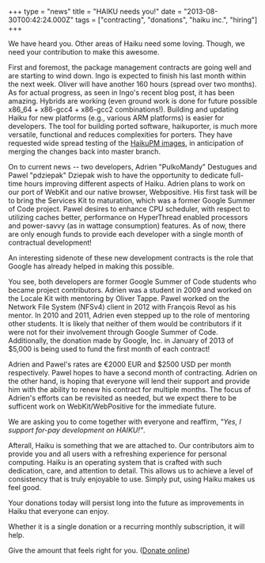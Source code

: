 +++
type = "news"
title = "HAIKU needs you!"
date = "2013-08-30T00:42:24.000Z"
tags = ["contracting", "donations", "haiku inc.", "hiring"]
+++

We have heard you. Other areas of Haiku need some loving. Though, we need your contribution to make this awesome.

First and foremost, the package management contracts are going well and are starting to wind down. Ingo is expected to finish his last month within the next week. Oliver will have another 160 hours (spread over two months). As for actual progress, as seen in Ingo's recent blog post, it has been amazing. Hybrids are working (even ground work is done for future possible x86_64 + x86-gcc4 + x86-gcc2 combinations!). Building and updating Haiku for new platforms (e.g., various ARM platforms) is easier for developers. The tool for building ported software, haikuporter, is much more versatile, functional and reduces complexities for porters. They have requested wide spread testing of the <a href="http://www.haiku-files.org/unsupported-builds/package-management-preview">HaikuPM images</a>, in anticipation of merging the changes back into master branch.

On to current news -- two developers, Adrien "PulkoMandy" Destugues and Pawel "pdziepak" Dziepak wish to have the opportunity to dedicate full-time hours improving different aspects of Haiku. Adrien plans to work on our port of WebKit and our native browser, Webpositive. His first task will be to bring the Services Kit to maturation, which was a former Google Summer of Code project. Pawel desires to enhance CPU scheduler, with respect to utilizing caches better, performance on HyperThread enabled processors and power-savvy (as in wattage consumption) features. As of now, there are only enough funds to provide each developer with a single month of contractual development!
<!--more-->
An interesting sidenote of these new development contracts is the role that Google has already helped in making this possible.

You see, both developers are former Google Summer of Code students who became project contributors. Adrien was a student in 2009 and worked on the Locale Kit with mentoring by Oliver Tappe. Pawel worked on the Network File System (NFSv4) client in 2012 with François Revol as his mentor. In 2010 and 2011, Adrien even stepped up to the role of mentoring other students. It is likely that neither of them would be contributors if it were not for their involvement through Google Summer of Code. Additionally, the donation made by Google, Inc. in January of 2013 of $5,000 is being used to fund the first month of each contract!

Adrien and Pawel's rates are €2000 EUR and $2500 USD per month respectively. Pawel hopes to have a second month of contracting. Adrien on the other hand, is hoping that everyone will lend their support and provide him with the ability to renew his contract for multiple months. The focus of Adrien's efforts can be revisited as needed, but we expect there to be sufficent work on WebKit/WebPositive for the immediate future.

We are asking you to come together with everyone and reaffirm, <em>"Yes, I support for-pay development on HAIKU!"</em>.

Afterall, Haiku is something that we are attached to. Our contributors aim to provide you and all users with a refreshing experience for personal computing. Haiku is an operating system that is crafted with such dedication, care, and attention to detail. This allows us to achieve a level of consistency that is truly enjoyable to use. Simply put, using Haiku makes us feel good.

Your donations today will persist long into the future as improvements in Haiku that everyone can enjoy.

Whether it is a single donation or a recurring monthly subscription, it will help.

Give the amount that feels right for you. (<a href="http://www.haiku-inc.org/donations.html#online">Donate online</a>)
